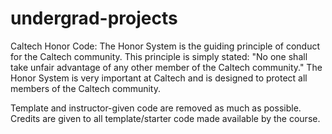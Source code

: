 # undergrad-projects

Caltech Honor Code: The Honor System is the guiding principle of conduct for the Caltech community. This principle is simply stated: "No one shall take unfair advantage of any other member of the Caltech community." The Honor System is very important at Caltech and is designed to protect all members of the Caltech community.

Template and instructor-given code are removed as much as possible. Credits are given to all template/starter code made available by the course.
